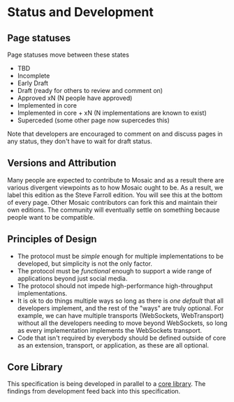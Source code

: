# Status and Development

## Page statuses

Page statuses move between these states

- TBD
- Incomplete
- Early Draft
- Draft (ready for others to review and comment on)
- Approved xN (N people have approved)
- Implemented in core
- Implemented in core + xN (N implementations are known to exist)
- Superceded (some other page now supercedes this)

Note that developers are encouraged to comment on and discuss pages in any
status, they don't have to wait for draft status.

## Versions and Attribution

Many people are expected to contribute to Mosaic and as a result there are
various divergent viewpoints as to how Mosaic ought to be. As a result, we
label this edition as the Steve Farroll edition. You will see this at the
bottom of every page. Other Mosaic contributors can fork this and maintain
their own editions. The community will eventually settle on something
because people want to be compatible.

## Principles of Design

* The protocol must be *simple* enough for multiple implementations to
  be developed, but simplicity is not the only factor.
* The protocol must be *functional* enough to support a wide range of
  applications beyond just social media.
* The protocol should not impede high-performance high-throughput
  implementations.
* It is ok to do things multiple ways so long as there is *one default*
  that all developers implement, and the rest of the "ways" are truly
  optional. For example, we can have multiple transports (WebSockets,
  WebTransport) without all the developers needing to move beyond WebSockets,
  so long as every implementation implements the WebSockets transport.
* Code that isn't required by everybody should be defined outside of core
  as an extension, transport, or application, as these are all optional.


## Core Library

This specification is being developed in parallel to a
[core library](https://github.com/SteveFarroll/mosaic-core). The
findings from development feed back into this specification.
